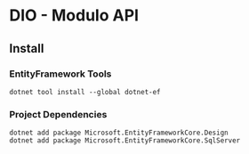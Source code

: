 # DIO - Modulo API

## Install

### EntityFramework Tools

```shell
dotnet tool install --global dotnet-ef
```

### Project Dependencies

```shell
dotnet add package Microsoft.EntityFrameworkCore.Design
dotnet add package Microsoft.EntityFrameworkCore.SqlServer
```
